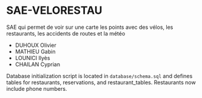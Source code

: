 # SAE-VELORESTAU
SAE qui permet de voir sur une carte les points avec des vélos, les restaurants, les accidents de routes et la météo 

* DUHOUX Olivier
* MATHIEU Gabin
* LOUNICI Ilyès
* CHAILAN Cyprian

Database initialization script is located in `database/schema.sql` and defines tables for restaurants, reservations, and restaurant_tables.
Restaurants now include phone numbers.
